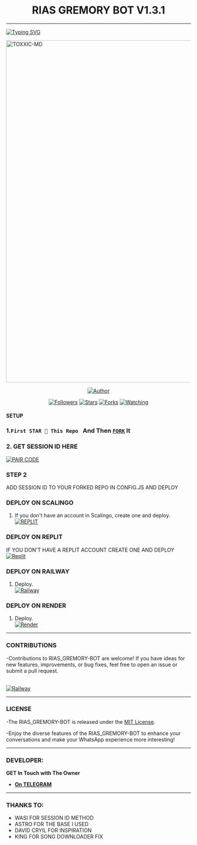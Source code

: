 <h1 align="center"> RIAS GREMORY BOT V1.3.1 </h1>
<p align="center">  
  
***
  
<a href="https://git.io/typing-svg"><img src="https://readme-typing-svg.demolab.com?font=Black+Ops+One&size=50&pause=1000&color=1BAFBAFF&center=true&width=910&height=100&lines=THANKS FOR CHOOSING ;RIAS_GREMORY-BOT;MULTI+DEVICE+WHATSAPP+BOT;CREATED+BY+TOXXIC+BOY;RELEASED+09.07.24" alt="Typing SVG" /></a>
  </p>
    <img alt="TOXXIC-MD" width="720" height="931" src="https://telegra.ph/file/e07fa9dfd176ce3a2886a.jpg">
<p align="center">
<priasgremorybot align="center">
<a href="https://github.com/Toxic1239/RIAS_GREMORY-BOT"><img title="Author" src="https://img.shields.io/badge/Rias Gremory-black?style=for-the-badge&logo=github"></a>
<p align="center">
<a href="https://github.com/Toxic1239/followers"><img title="Followers" src="https://img.shields.io/github/followers/Toxic1239?color=blue&style=flat-square"></a>
<a href="https://github.com/Toxic1239/RIASGREMORYBOT/stargazers/"><img title="Stars" src="https://img.shields.io/github/stars/Toxic1239/RIASGREMORYBOT?color=red&style=flat-square"></a>
<a href="https://github.com/Toxic1239/RIASGREMORYBOT/network/members"><img title="Forks" src="https://img.shields.io/github/forks/Toxic1239/RIASGREMORYBOT?color=green&style=flat-square"></a>
<a href="https://github.com/Toxic1239/RIASGREMORYBOT/watchers"><img title="Watching" src="https://img.shields.io/github/watchers/Toxic1239/RIASGREMORYBOT?label=Watchers&color=yellow&style=flat-square"></a>

#### SETUP 

### 1.`First STAR 🌟 This Repo ` And Then [`FORK`](https://github.com/Toxic1239/RIASGREMORYBOT/fork) It

### 2. GET SESSION ID HERE 

<a href='https://riasgremorybot-xcqv.onrender.com/' target="_blank"><img alt='PAIR CODE' src='https://img.shields.io/badge/Click here to get your session id-blue?style=for-the-badge&logo=opencv&logoColor=white'/></a> 


### STEP 2
ADD SESSION ID TO YOUR FORKED REPO IN CONFIG.JS
AND DEPLOY

### DEPLOY ON SCALINGO

1. If you don't have an account in Scalingo, create one and deploy.
    <br>
    <a href='https://auth.scalingo.com/users/sign_in' target="_blank"><img alt='REPLIT' src='https://img.shields.io/badge/-DEPLOY-orange?style=for-the-badge&logo=scalingo&logoColor=white'/></a>


### DEPLOY ON REPLIT
IF YOU DON'T HAVE A REPLIT ACCOUNT CREATE ONE AND DEPLOY 
    <br>
    <a href='https://replit.com/github/Toxic1239/RIASGREMORYBOT' target="_blank"><img alt='Replit' src='https://img.shields.io/badge/-Deploy-red?style=for-the-badge&logo=replit&logoColor=white'/></a>
    
 ### DEPLOY ON RAILWAY 
1. Deploy.
    <br>
    <a href='https://railway.com/github/Toxic1239/RIASGREMORYBOT' target="_blank"><img alt='Railway' src='https://img.shields.io/badge/-Deploy-green?style=for-the-badge&logo=render&logoColor=white'/></a>

 ### DEPLOY ON RENDER 
1. Deploy.
    <br>
    <a href='https://dashboard.render.com/web/new' target="_blank"><img alt='Render' src='https://img.shields.io/badge/-Deploy-grey?style=for-the-badge&logo=railway&logoColor=white'/></a>

***


### CONTRIBUTIONS 
-Contributions to RIAS_GREMORY-BOT are welcome! If you have ideas for new features, improvements, or bug fixes, feel free to open an issue or submit a pull request.

<br>
    <a href='https://github.com/Toxic1239/RIASGREMORYBOT/issues/new/choose' target="_blank"><img alt='Railway' src='https://img.shields.io/badge/-REPORT ISSUE-red?style=for-the-badge&logo=railway&logoColor=white'/></a>


***

### LICENSE 
-The RIAS_GREMORY-BOT is released under the [MIT License](https://opensource.org/licenses/MIT).

-Enjoy the diverse features of the RIAS_GREMORY-BOT  to enhance your conversations and make your WhatsApp experience more interesting!

***
### DEVELOPER:
**GET In Touch with The Owner**
- [**On TELEGRAM**](https://t.me/Toxxicn_bot)

***

### THANKS TO:

- WASI FOR SESSION ID METHOD
- ASTRO FOR THE BASE I USED
- DAVID CRYIL FOR INSPIRATION
- KING FOR SONG DOWNLOADER FIX 
